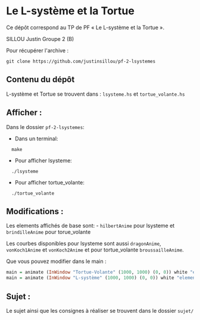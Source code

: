 #  Le L-système et la Tortue

Ce dépôt correspond au TP de PF « Le L-système et la Tortue ».

SILLOU Justin Groupe 2 (B)

Pour récupérer l'archive :
```console
git clone https://github.com/justinsillou/pf-2-lsystemes
```

##  Contenu du dépôt

L-système et Tortue se trouvent dans : `lsysteme.hs` et `tortue_volante.hs`

## Afficher :

Dans le dossier `pf-2-lsystemes`:

- Dans un terminal:
```console
  make
```
- Pour afficher lsysteme:
```console
  ./lsysteme
```

- Pour afficher tortue_volante:
```console
  ./tortue_volante
```

## Modifications :  
Les elements affichés de base sont:
    - `hilbertAnime` pour lsysteme et `brindilleAnime` pour torue_volante

Les courbes disponibles pour lsysteme sont aussi `dragonAnime`, `vonKoch1Anime` et `vonKoch2Anime`  et pour tortue_volante `broussailleAnime`.

Que vous pouvez modifier dans le main :
```haskell
main = animate (InWindow "Tortue-Volante" (1000, 1000) (0, 0)) white "element a modifier" --retirer les ""
main = animate (InWindow "L-système" (1000, 1000) (0, 0)) white "element a modifier" -- retirer les ""
```

## Sujet : 

Le sujet ainsi que les consignes à réaliser se trouvent dans le dossier `sujet/`
